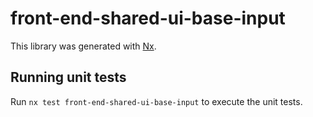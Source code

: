 # front-end-shared-ui-base-input

This library was generated with [Nx](https://nx.dev).

## Running unit tests

Run `nx test front-end-shared-ui-base-input` to execute the unit tests.
